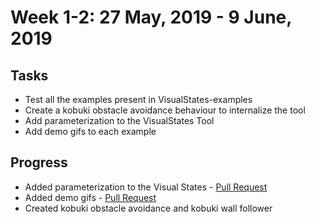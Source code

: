 # Week 1-2: 27 May, 2019 - 9 June, 2019
## Tasks
- Test all the examples present in VisualStates-examples
- Create a kobuki obstacle avoidance behaviour to internalize the tool
- Add parameterization to the VisualStates Tool
- Add demo gifs to each example

## Progress
- Added parameterization to the Visual States - [Pull Request](https://github.com/TheRoboticsClub/colab-gsoc2019-Baidyanath_Kundu/pull/1)
- Added demo gifs - [Pull Request](https://github.com/JdeRobot/VisualStates-examples/pull/20)
- Created kobuki obstacle avoidance and kobuki wall follower